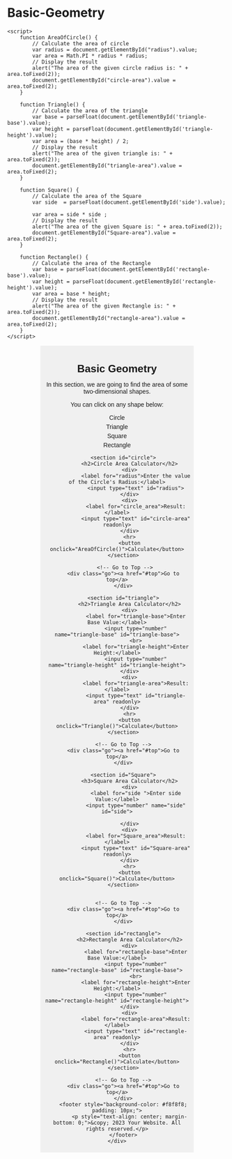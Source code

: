 # Basic-Geometry
<!DOCTYPE html>
<html lang="en">

<head>
    <meta charset="UTF-8">
    <meta name="viewport" content="width=device-width, initial-scale=1.0">
    <title>Basic Geometry </title>
    <style>
        input[type="text"],
        input[type="number"] {
            width: 30%;
            padding: 12px;
            border: 1px solid #ccc;
            border-radius: 5px;
            margin: 10px;
        }

        button {
            background-color: #4daea1;
            padding: 12px 20px;
            border: none;
            border-radius: 4px;
            cursor: pointer;
            width: 100%;
        }

        button:hover {
            background-color: #4caf84;
        }
         
         section {
      width: 65%;
      background-color: #e0e0e0;
      border: 1px solid #ccc;
      margin: 20px auto;
      border-radius: 5px 10px;
    }
    
    .wrapper {
        font-family: Verdana, Geneva, Tahoma, sans-serif;
        width: 70%;
        background-color: #f0f0f0;
        margin: 0 auto;
        padding: 5px;
        text-align: center;
        box-sizing: border-box;
    }

    .wrapper h1 {
        font-size: 24px;
        margin-bottom: 10px;
    }

    .wrapper p {
        margin-bottom: 10px;
    }

    .wrapper ul {
        list-style-type: none;
        padding: 0;
    }

    .wrapper li {
        margin-bottom: 5px;
    }

    .wrapper a {
         
        color: inherit;
    }
</style>

     
    

    <script>
        function AreaOfCircle() {
            // Calculate the area of circle
            var radius = document.getElementById("radius").value;
            var area = Math.PI * radius * radius;
            // Display the result
            alert("The area of the given circle radius is: " + area.toFixed(2));
            document.getElementById("circle-area").value = area.toFixed(2);
        }

        function Triangle() {
            // Calculate the area of the triangle
            var base = parseFloat(document.getElementById('triangle-base').value);
            var height = parseFloat(document.getElementById('triangle-height').value);
            var area = (base * height) / 2;
            // Display the result
            alert("The area of the given triangle is: " + area.toFixed(2));
            document.getElementById("triangle-area").value = area.toFixed(2);
        }
         
        function Square() {
            // Calculate the area of the Square
            var side  = parseFloat(document.getElementById('side').value);
            
            var area = side * side ;
            // Display the result
            alert("The area of the given Square is: " + area.toFixed(2));
            document.getElementById("Square-area").value = area.toFixed(2);
        }

        function Rectangle() {
            // Calculate the area of the Rectangle
            var base = parseFloat(document.getElementById('rectangle-base').value);
            var height = parseFloat(document.getElementById('rectangle-height').value);
            var area = base * height;
            // Display the result
            alert("The area of the given Rectangle is: " + area.toFixed(2));
            document.getElementById("rectangle-area").value = area.toFixed(2);
        }
    </script>
</head>

<body>
    <div class="wrapper">
        <h1 id="top">Basic Geometry</h1>
        <p >In this section, we are going to find the area of some two-dimensional shapes.</p>
        <p >You can click on any shape below:</p>
        <ul style="list-style-type: none;">
            <li><a href="#circle" style="text-decoration: none; color: inherit;">Circle</a></li>
            <li><a href="#triangle" style="text-decoration: none; color: inherit;">Triangle</a></li>
            <li><a href="#square" style="text-decoration: none; color: inherit;">Square</a></li>
            <li><a href="#rectangle" style="text-decoration: none; color: inherit;">Rectangle</a></li>
          </ul>


        <section id="circle">
            <h2>Circle Area Calculator</h2>
            <div>
                <label for="radius">Enter the value of the Circle's Radius:</label>
                <input type="text" id="radius">
            </div>
            <div>
                <label for="circle_area">Result:</label>
                <input type="text" id="circle-area" readonly>
            </div>
            <hr>
            <button onclick="AreaOfCircle()">Calculate</button>
        </section>

         <!-- Go to Top -->
        <div class="go"><a href="#top">Go to top</a>
        </div>

        <section id="triangle">
            <h2>Triangle Area Calculator</h2>
            <div>
                <label for="triangle-base">Enter Base Value:</label>
                <input type="number" name="triangle-base" id="triangle-base">
                <br>
                <label for="triangle-height">Enter Height:</label>
                <input type="number" name="triangle-height" id="triangle-height">
            </div>
            <div>
                <label for="triangle-area">Result:</label>
                <input type="text" id="triangle-area" readonly>
            </div>
            <hr>
            <button onclick="Triangle()">Calculate</button>
        </section>
         
        <!-- Go to Top -->
        <div class="go"><a href="#top">Go to top</a>
        </div>

        <section id="Square">
            <h3>Square Area Calculator</h2>
            <div>
                <label for="side ">Enter side Value:</label>
                <input type="number" name="side" id="side">
                
            </div>
            <div>
                <label for="Square_area">Result:</label>
                <input type="text" id="Square-area" readonly>
            </div>
            <hr>
            <button onclick="Square()">Calculate</button>
        </section>


        <!-- Go to Top -->
        <div class="go"><a href="#top">Go to top</a>
        </div>

        <section id="rectangle">
            <h2>Rectangle Area Calculator</h2>
            <div>
                <label for="rectangle-base">Enter Base Value:</label>
                <input type="number" name="rectangle-base" id="rectangle-base">
                <br>
                <label for="rectangle-height">Enter Height:</label>
                <input type="number" name="rectangle-height" id="rectangle-height">
            </div>
            <div>
                <label for="rectangle-area">Result:</label>
                <input type="text" id="rectangle-area" readonly>
            </div>
            <hr>
            <button onclick="Rectangle()">Calculate</button>
        </section>

        <!-- Go to Top -->
        <div class="go"><a href="#top">Go to top</a>
        </div>
        <footer style="background-color: #f8f8f8; padding: 10px;">
            <p style="text-align: center; margin-bottom: 0;">&copy; 2023 Your Website. All rights reserved.</p>
        </footer>
    </div>
</body>

</html>
